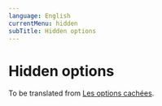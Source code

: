 ```yaml
---
language: English
currentMenu: hidden
subTitle: Hidden options
---
```


# Hidden options

To be translated from [Les options cachées](../../fr/Administrateur/Options_cachees.md).